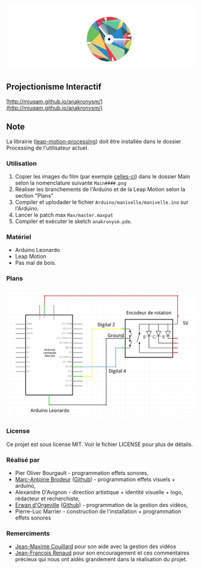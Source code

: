 ![Anakronysm](images/logo.png)
==========

## Projectionisme Interactif 

[http://miuqam.github.io/anakronysm/](http://miuqam.github.io/anakronysm/)

## Note
La librairie ([leap-motion-processing](https://github.com/voidplus/leap-motion-processing)) doit être installée dans le dossier Processing de l'utilisateur actuel.

### Utilisation

1. Copier les images du film (par exemple [celles-ci](https://mega.co.nz/#!OQFDwASb!iq1pt49PYKf6WsP0Jj2jhRgSKLC-sVwVzSp79HQ5hWI)) dans le dossier Main selon la nomenclature suivante ```Main####.png```
2. Réaliser les branchements de l'Arduino et de la Leap Motion selon la section "Plans"
3. Compiler et uplodader le fichier ```Arduino/manivelle/manivelle.ino``` sur l'Arduino.
4. Lancer le patch max ```Max/master.maxpat```
5. Compiler et exécuter le sketch ```anakronysm.pde```.

### Matériel
- Arduino Leonardo
- Leap Motion
- Pas mal de bois.

### Plans
![Schema](https://raw.githubusercontent.com/MIUQAM/anakronysm/master/Arduino/manivelle/schema_branchement.png)

### License
Ce projet est sous license MIT. Voir le fichier LICENSE pour plus de détails.

### Réalisé par
- Pier Oliver Bourgault - programmation effets sonores,
- [Marc-Antoine Brodeur](http://marcantoinebrodeur.com) ([Github](https://github.com/mabrodeur)) - programmation effets visuels + arduino,
- Alexandre D'Avignon - direction artistique + identité visuelle + logo, rédacteur et recherchiste,
- [Erwan d'Orgeville](http://erwandorgeville.com) ([Github](https://github.com/th3m4ri0)) - programmation de la gestion des vidéos,
- Pierre-Luc Marrier - construction de l'installation + programmation effets sonores


### Remerciments
- [Jean-Maxime Couillard](https://github.com/jmcouillard) pour son aide avec la gestion des vidéos
- [Jean-François Renaud](https://github.com/Morpholux) pour son encouragement et ces commentaires précieux qui nous ont aidés grandement dans la réalisation du projet.